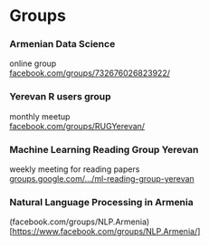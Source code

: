 # Groups

### Armenian Data Science  
online group  
[facebook.com/groups/732676026823922/](https://www.facebook.com/groups/732676026823922/)

### Yerevan R users group  
monthly meetup  
[facebook.com/groups/RUGYerevan/](https://www.facebook.com/groups/RUGYerevan/)

### Machine Learning Reading Group Yerevan
weekly meeting for reading papers  
[groups.google.com/.../ml-reading-group-yerevan](https://groups.google.com/forum/#!forum/ml-reading-group-yerevan)

### Natural Language Processing in Armenia
(facebook.com/groups/NLP.Armenia)[https://www.facebook.com/groups/NLP.Armenia/]
